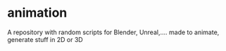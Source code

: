 # animation
A repository with random scripts for Blender, Unreal,.... made to animate, generate stuff in 2D or 3D
